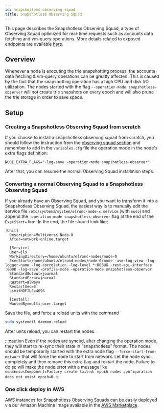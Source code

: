 ```yaml
---
id: snapshotless-observing-squad
title: Snapshotless Observing Squad
---
```


[comment]: # (mx-abstract)

This page describes the Snapshotless Observing Squad, a type of Observing Squad optimized for real-time requests such as accounts data fetching and vm-query operations.
More details related to exposed endpoints are available [here](/sdk-and-tools/proxy/#proxy-snapshotless-endpoints).

[comment]: # (mx-context-auto)

## Overview

Whenever a node is executing the trie snapshotting process, the accounts data fetching & vm-query operations can be greatly affected.
This is caused by the fact that the snapshotting operation has a high CPU and disk I/O utilization.
The nodes started with the flag `--operation-mode snapshotless-observer` will not create trie snapshots on every epoch and will also prune the trie storage in order to save space. 

[comment]: # (mx-context-auto)

## Setup

[comment]: # (mx-context-auto)

### Creating a Snapshotless Observing Squad from scratch

If you choose to install a snapshotless observing squad from scratch, you should follow the instruction from the [observing squad section](/integrators/observing-squad) and remember to add in the `variables.cfg` file the operation mode in the node's extra flags definition:
```
NODE_EXTRA_FLAGS="-log-save -operation-mode snapshotless-observer"
```

After that, you can resume the normal Observing Squad installation steps.

[comment]: # (mx-context-auto)

### Converting a normal Observing Squad to a Snapshotless Observing Squad

If you already have an Observing Squad, and you want to transform it into a Snapshotless Observing Squad, the easiest way is to manually edit the service file `/etc/systemd/system/elrond-node-x.service` (with `sudo`) and append the `-operation-mode snapshotless-observer` flag at the end of the `ExecStart=` line.
In the end, the file should look like:
```
[Unit]
  Description=MultiversX Node-0
  After=network-online.target

  [Service]
  User=jls
  WorkingDirectory=/home/ubuntu/elrond-nodes/node-0
  ExecStart=/home/ubuntu/elrond-nodes/node-0/node -use-log-view -log-logger-name -log-correlation -log-level *:DEBUG -rest-api-interface :8080 -log-save -profile-mode -operation-mode snapshotless-observer
  StandardOutput=journal
  StandardError=journal
  Restart=always
  RestartSec=3
  LimitNOFILE=4096

  [Install]
  WantedBy=multi-user.target
```

Save the file, and force a reload units with the command
```bash
sudo systemctl daemon-reload
```

After units reload, you can restart the nodes.

:::caution
Even if the nodes are synced, after changing the operation mode, they will start to re-sync their state in 
"snapshotless" format. The nodes should be temporarily started with the extra node flag `--force-start-from-network` that will force the node to start from network. 
Let the node sync completely and then remove this extra flag and restart the node. 
Failure to do so will make the node error with a message like `consensusComponentsFactory create failed: epoch nodes configuration does not exist epoch=0`.
:::

[comment]: # (mx-context-auto)

### One click deploy in AWS
AWS instances for Snapshotless Observing Squads can be easily deployed via our Amazon Machine Image available in the [AWS Marketplace](https://aws.amazon.com/marketplace/pp/prodview-pbwpmtdtwmkgs).

